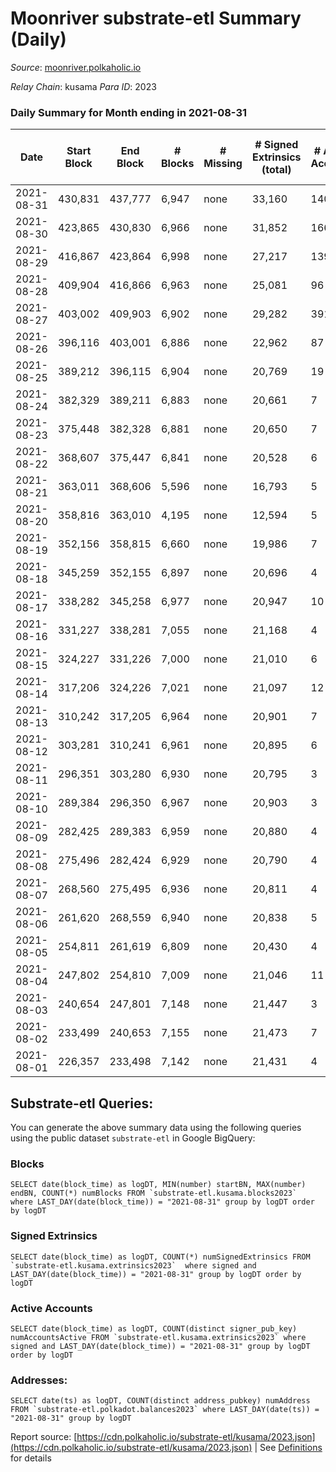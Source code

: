 # Moonriver substrate-etl Summary (Daily)

_Source_: [moonriver.polkaholic.io](https://moonriver.polkaholic.io)

*Relay Chain*: kusama
*Para ID*: 2023



### Daily Summary for Month ending in 2021-08-31


| Date | Start Block | End Block | # Blocks | # Missing | # Signed Extrinsics (total) | # Active Accounts | # Addresses with Balances | # Events | # Transfers | # XCM Transfers In | # XCM Transfers Out |
| ---- | ----------- | --------- | -------- | --------- | --------------------------- | ----------------- | ------------------------- | -------- | ----------- | ------------------ | ------------------- |
| 2021-08-31 | 430,831 | 437,777 | 6,947 | none  | 33,160 | 140 | 10,457 | 135,416 | 10,387 ($46,329,822.32) |   |   |
| 2021-08-30 | 423,865 | 430,830 | 6,966 | none  | 31,852 | 166 |  | 97,493 | 10,353 ($53,259,978.28) |   |   |
| 2021-08-29 | 416,867 | 423,864 | 6,998 | none  | 27,217 | 139 |  | 66,623 | 4,641 ($35,484,441.72) |   |   |
| 2021-08-28 | 409,904 | 416,866 | 6,963 | none  | 25,081 | 96 |  | 54,024 | 3,716 ($40,572,927.12) |   |   |
| 2021-08-27 | 403,002 | 409,903 | 6,902 | none  | 29,282 | 391 |  | 68,860 | 7,338 ($334,514,930.21) |   |   |
| 2021-08-26 | 396,116 | 403,001 | 6,886 | none  | 22,962 | 87 |  | 57,664 | 7,275 ($337,461,771.44) |   |   |
| 2021-08-25 | 389,212 | 396,115 | 6,904 | none  | 20,769 | 19 |  | 23,697 | 7 ($434,740.10) |   |   |
| 2021-08-24 | 382,329 | 389,211 | 6,883 | none  | 20,661 | 7 |  | 23,473 |   |   |   |
| 2021-08-23 | 375,448 | 382,328 | 6,881 | none  | 20,650 | 7 |  | 23,452 |   |   |   |
| 2021-08-22 | 368,607 | 375,447 | 6,841 | none  | 20,528 | 6 |  | 23,296 |   |   |   |
| 2021-08-21 | 363,011 | 368,606 | 5,596 | none  | 16,793 | 5 |  | 18,962 |   |   |   |
| 2021-08-20 | 358,816 | 363,010 | 4,195 | none  | 12,594 | 5 |  | 14,282 |   |   |   |
| 2021-08-19 | 352,156 | 358,815 | 6,660 | none  | 19,986 | 7 |  | 22,739 |   |   |   |
| 2021-08-18 | 345,259 | 352,155 | 6,897 | none  | 20,696 | 4 |  | 23,441 |   |   |   |
| 2021-08-17 | 338,282 | 345,258 | 6,977 | none  | 20,947 | 10 |  | 23,730 |   |   |   |
| 2021-08-16 | 331,227 | 338,281 | 7,055 | none  | 21,168 | 4 |  | 23,960 |   |   |   |
| 2021-08-15 | 324,227 | 331,226 | 7,000 | none  | 21,010 | 6 |  | 23,792 |   |   |   |
| 2021-08-14 | 317,206 | 324,226 | 7,021 | none  | 21,097 | 12 |  | 23,672 | 10 ($621,057.28) |   |   |
| 2021-08-13 | 310,242 | 317,205 | 6,964 | none  | 20,901 | 7 |  | 23,294 |   |   |   |
| 2021-08-12 | 303,281 | 310,241 | 6,961 | none  | 20,895 | 6 |  | 23,391 |   |   |   |
| 2021-08-11 | 296,351 | 303,280 | 6,930 | none  | 20,795 | 3 |  | 23,261 |   |   |   |
| 2021-08-10 | 289,384 | 296,350 | 6,967 | none  | 20,903 | 3 |  | 23,370 |   |   |   |
| 2021-08-09 | 282,425 | 289,383 | 6,959 | none  | 20,880 | 4 |  | 23,350 |   |   |   |
| 2021-08-08 | 275,496 | 282,424 | 6,929 | none  | 20,790 | 4 |  | 23,260 |   |   |   |
| 2021-08-07 | 268,560 | 275,495 | 6,936 | none  | 20,811 | 4 |  | 23,266 |   |   |   |
| 2021-08-06 | 261,620 | 268,559 | 6,940 | none  | 20,838 | 5 |  | 23,141 |   |   |   |
| 2021-08-05 | 254,811 | 261,619 | 6,809 | none  | 20,430 | 4 |  | 22,665 |   |   |   |
| 2021-08-04 | 247,802 | 254,810 | 7,009 | none  | 21,046 | 11 |  | 23,258 |   |   |   |
| 2021-08-03 | 240,654 | 247,801 | 7,148 | none  | 21,447 | 3 |  | 23,704 |   |   |   |
| 2021-08-02 | 233,499 | 240,653 | 7,155 | none  | 21,473 | 7 |  | 23,719 |   |   |   |
| 2021-08-01 | 226,357 | 233,498 | 7,142 | none  | 21,431 | 4 |  | 23,652 |   |   |   |

## Substrate-etl Queries:
You can generate the above summary data using the following queries using the public dataset `substrate-etl` in Google BigQuery:


### Blocks
```
SELECT date(block_time) as logDT, MIN(number) startBN, MAX(number) endBN, COUNT(*) numBlocks FROM `substrate-etl.kusama.blocks2023`  where LAST_DAY(date(block_time)) = "2021-08-31" group by logDT order by logDT
```


### Signed Extrinsics
```
SELECT date(block_time) as logDT, COUNT(*) numSignedExtrinsics FROM `substrate-etl.kusama.extrinsics2023`  where signed and LAST_DAY(date(block_time)) = "2021-08-31" group by logDT order by logDT
```


### Active Accounts
```
SELECT date(block_time) as logDT, COUNT(distinct signer_pub_key) numAccountsActive FROM `substrate-etl.kusama.extrinsics2023` where signed and LAST_DAY(date(block_time)) = "2021-08-31" group by logDT order by logDT
```


### Addresses:
```
SELECT date(ts) as logDT, COUNT(distinct address_pubkey) numAddress FROM `substrate-etl.polkadot.balances2023` where LAST_DAY(date(ts)) = "2021-08-31" group by logDT
```



Report source: [https://cdn.polkaholic.io/substrate-etl/kusama/2023.json](https://cdn.polkaholic.io/substrate-etl/kusama/2023.json) | See [Definitions](/DEFINITIONS.md) for details
